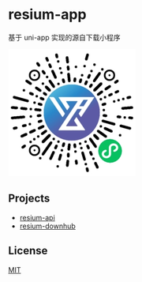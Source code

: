 # resium-app

基于 uni-app 实现的源自下载小程序

<img src="./images/mp_qrcode.jpg">

## Projects

- [resium-api](https://github.com/k8scat/resium-api)
- [resium-downhub](https://github.com/k8scat/resium-downhub)

## License

[MIT](./LICENSE)
